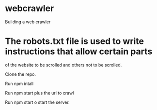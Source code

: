 # webcrawler
Building a web crawler


# The robots.txt file is used to write instructions that allow certain parts
of the website to be scrolled and others not to be scrolled.


Clone the repo.



Run npm intall



Run npm start plus the url to crawl



Run npm start o start the server.
